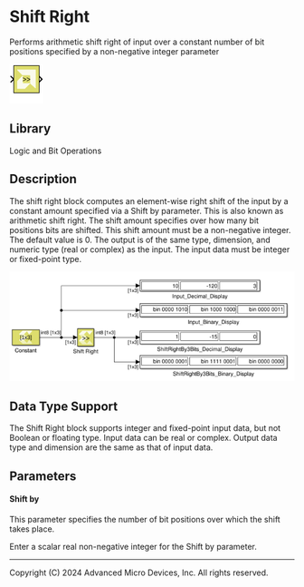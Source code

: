 # Shift Right

Performs arithmetic shift right of input over a constant number of bit
positions specified by a non-negative integer parameter

![](./Images/block.png)

## Library

Logic and Bit Operations

## Description

The shift right block computes an element-wise right shift of the input
by a constant amount specified via a Shift by parameter. This is also
known as arithmetic shift right. The shift amount specifies over how
many bit positions bits are shifted. This shift amount must be a
non-negative integer. The default value is 0. The output is of the same
type, dimension, and numeric type (real or complex) as the input. The
input data must be integer or fixed-point type.


![](./Images/ata1532106555834.png)

## Data Type Support

The Shift Right block supports integer and fixed-point input data, but
not Boolean or floating type. Input data can be real or complex. Output
data type and dimension are the same as that of input data.

## Parameters

#### Shift by
This parameter specifies the number of bit positions over which the
shift takes place.

Enter a scalar real non-negative integer for the Shift by parameter.

--------------
Copyright (C) 2024 Advanced Micro Devices, Inc.
All rights reserved.
